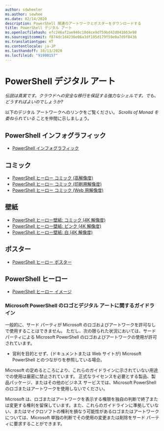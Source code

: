 ```yaml
---
author: sdwheeler
ms.author: sewhee
ms.date: 02/14/2020
description: PowerShell 関連のアートワークとポスターをダウンロードする
title: PowerShell デジタル アート
ms.openlocfilehash: efc246af2ae946c10d4ce9d759bd42d041663e98
ms.sourcegitcommit: f874dc1d4236e06a3df195d179f59e0a7d9f8436
ms.translationtype: HT
ms.contentlocale: ja-JP
ms.lasthandoff: 10/13/2020
ms.locfileid: "91980157"
---
```

# <a name="powershell-digital-art"></a>PowerShell デジタル アート

*伝説は真実です。クラウドへの安全な移行を保証する強力なシェルです。でも、どうすればよいのでしょうか?*

以下のデジタル アートワークへのリンクをご覧ください。 *Scrolls of Monad を委ねられている* ことを仲間に示しましょう。

## <a name="powershell-infographic"></a>PowerShell インフォグラフィック

- [PowerShell インフォグラフィック](https://github.com/MicrosoftDocs/PowerShell-Docs/blob/staging/assets/PowerShell_7_Infographic.pdf)

## <a name="comic"></a>コミック

- [PowerShell ヒーロー コミック (高解像度)](https://aka.ms/powershellherocomic_highres)
- [PowerShell ヒーロー コミック (印刷用解像度)](https://aka.ms/powershellherocomic_print)
- [PowerShell ヒーロー コミック (Web 用解像度)](https://aka.ms/powershellherocomic_web)

## <a name="wallpaper"></a>壁紙

- [PowerShell ヒーロー壁紙: コミック (4K 解像度)](https://aka.ms/powershellherowallpaper)
- [PowerShell ヒーロー壁紙: ピンク (4K 解像度)](https://aka.ms/powershellherowallpaper1)
- [PowerShell ヒーロー壁紙: 白 (4K 解像度)](https://aka.ms/powershellherowallpaper2)

## <a name="poster"></a>ポスター

- [PowerShell ヒーロー ポスター](https://aka.ms/powershellheroposter)

## <a name="powershell-hero"></a>PowerShell ヒーロー

- [PowerShell ヒーロー イメージ](https://aka.ms/powershellhero)

### <a name="microsoft-powershell-logo-and-digital-art-guidelines"></a>Microsoft PowerShell のロゴとデジタル アートに関するガイドライン

一般的に、サード パーティが Microsoft のロゴおよびアートワークを許可なしで使用することはできません。 ただし、次の限られた状況においては、サード パーティによる Microsoft PowerShell のロゴおよびアートワークの使用が許可されています。

- 営利を目的とせず、(ドキュメントまたは Web サイトが) Microsoft PowerShell とのつながりを参照している場合。

Microsoft の定めるところにより、これらのガイドラインに示されていない用途での使用は厳密に禁止されています。 正式なライセンスを必要とする製品、製品パッケージ、またはその他のビジネス サービスでは、Microsoft PowerShell のロゴまたはアートワークを使用しないでください。

Microsoft は、ロゴまたはアートワークを表示する権限を独自の判断で終了または変更する権利を留保しています。また、これらのガイドラインに準拠していない、またはマイクロソフトの権利を損なう可能性があるロゴまたはアートワークについては、Microsoft 単独の判断でその使用の変更または削除をサード パーティに要求することができます。
